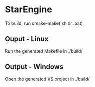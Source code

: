 StarEngine
==========

To build, run cmake-make(.sh or .bat)

Ouput - Linux
-------------

Run the generated Makefile in ./build/

Output - Windows
----------------

Open the generated VS project in ./build/

